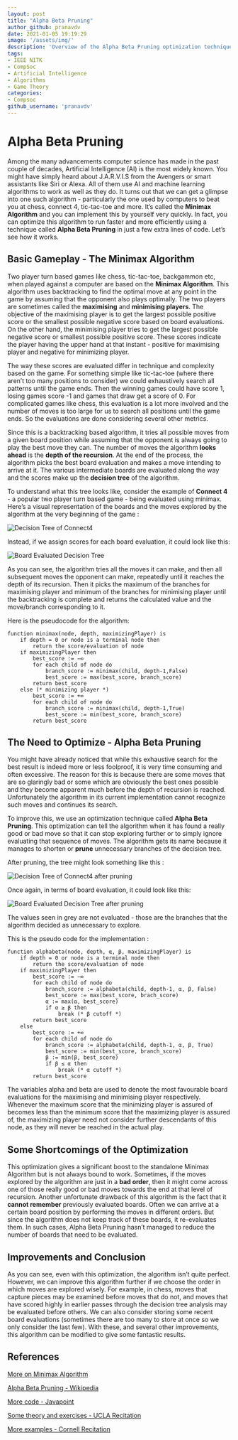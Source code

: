 ```yaml
---
layout: post
title: "Alpha Beta Pruning"
author_github: pranavdv
date: 2021-01-05 19:19:29
image: '/assets/img/'
description: 'Overview of the Alpha Beta Pruning optimization technique on regular Minimax'
tags:
- IEEE NITK
- CompSoc
- Artificial Intelligence
- Algorithms
- Game Theory
categories:
- Compsoc
github_username: 'pranavdv'
---
```

# Alpha Beta Pruning

Among the many advancements computer science has made in the past couple of decades, Artificial Intelligence (AI) is the most widely known. You might have simply heard about J.A.R.V.I.S from the Avengers or smart assistants like Siri or Alexa. All of them use AI and machine learning algorithms to work as well as they do. It turns out that we can get a glimpse into one such algorithm - particularly the one used by computers to beat you at chess, connect 4, tic-tac-toe and more. It’s called the **Minimax Algorithm** and you can implement this by yourself very quickly. In fact, you can optimize this algorithm to run faster and more efficiently using a technique called **Alpha Beta Pruning** in just a few extra lines of code. Let’s see how it works. 

## Basic Gameplay - The Minimax Algorithm
Two player turn based games like chess, tic-tac-toe, backgammon etc, when played against a computer are based on the **Minimax Algorithm**. This algorithm uses backtracking to find the optimal move at any point in the game by assuming that the opponent also plays optimally. The two players are sometimes called the **maximising** and **minimising players**. The objective of the maximising player is to get the largest possible positive score or the smallest possible negative score based on board evaluations. On the other hand, the minimising player tries to get the largest possible negative score or smallest possible positive score. These scores indicate the player having the upper hand at that instant - positive for maximising player and negative for minimizing player.

The way these scores are evaluated differ in technique and complexity based on the game. For something simple like tic-tac-toe (where there aren’t too many positions to consider) we could exhaustively search all patterns until the game ends. Then the winning games could have score 1, losing games score -1 and games that draw get a score of 0. For complicated games like chess, this evaluation is a lot more involved and the number of moves is too large for us to search all positions until the game ends. So the evaluations are done considering several other metrics.  

Since this is a backtracking based algorithm, it tries all possible moves from a given board position while assuming that the opponent is always going to play the best move they can. The number of moves the algorithm **looks ahead** is the **depth of the recursion**. At the end of the process, the algorithm picks the best board evaluation and makes a move intending to arrive at it. The various intermediate boards are evaluated along the way and the scores make up the **decision tree** of the algorithm.

To understand what this tree looks like, consider the example of **Connect 4** - a popular two player turn based game - being evaluated using minimax. Here’s a visual representation of the boards and the moves explored by the algorithm at the very beginning of the game :

![Decision Tree of Connect4](/assets/img/Alpha-Beta-Pruning/Connect4_Minimax.png) 

Instead, if we assign scores for each board evaluation, it could look like this:

![Board Evaluated Decision Tree](/assets/img/Alpha-Beta-Pruning/Decision_Tree.png) 


As you can see, the algorithm tries all the moves it can make, and then all subsequent moves the opponent can make, repeatedly until it reaches the depth of its recursion. Then it picks the maximum of the branches for maximising player and minimum of the branches for minimising player until the backtracking is complete and returns the calculated value and the move/branch corresponding to it.

Here is the pseudocode for the algorithm:
```
function minimax(node, depth, maximizingPlayer) is
    if depth = 0 or node is a terminal node then
        return the score/evaluation of node
    if maximizingPlayer then
        best_score := −∞
        for each child of node do
            branch_score := minimax(child, depth-1,False)
            best_score := max(best_score, branch_score)
        return best_score
    else (* minimizing player *)
        best_score := +∞
        for each child of node do
            branch_score := minimax(child, depth-1,True)
            best_score := min(best_score, branch_score)
        return best_score
```


## The Need to Optimize - Alpha Beta Pruning
You might have already noticed that while this exhaustive search for the best result is indeed more or less foolproof, it is very time consuming and often excessive. The reason for this is because there are some moves that are so glaringly bad or some which are obviously the best ones possible and they become apparent much before the depth of recursion is reached. Unfortunately the algorithm in its current implementation cannot recognize such moves and continues its search.

To improve this, we use an optimization technique called **Alpha Beta Pruning**. This optimization can tell the algorithm when it has found a really good or bad move so that it can stop exploring further or to simply ignore evaluating that sequence of moves. The algorithm gets its name because it manages to shorten or **prune** unnecessary branches of the decision tree. 

After pruning, the tree might look something like this :

![Decision Tree of Connect4 after pruning](/assets/img/Alpha-Beta-Pruning/Connect4_Pruned.png) 


Once again, in terms of board evaluation, it could look like this:

![Board Evaluated Decision Tree after pruning](/assets/img/Alpha-Beta-Pruning/Pruned_tree.png) 

The values seen in grey are not evaluated - those are the branches that the algorithm decided as unnecessary to explore. 

This is the pseudo code for the implementation :
```
function alphabeta(node, depth, α, β, maximizingPlayer) is
    if depth = 0 or node is a terminal node then
        return the score/evaluation of node
    if maximizingPlayer then
        best_score := −∞
        for each child of node do
            branch_score := alphabeta(child, depth-1, α, β, False)
            best_score := max(best_score, brach_score)
            α := max(α, best_score)
            if α ≥ β then
                break (* β cutoff *)
        return best_score
    else
        best_score := +∞
        for each child of node do
            branch_score := alphabeta(child, depth-1, α, β, True)
            best_score := min(best_score, branch_score)
            β := min(β, best_score)
            if β ≤ α then
                break (* α cutoff *)
        return best_score
```

The variables alpha and beta are used to denote the most favourable board evaluations for the maximising and minimising player respectively. Whenever the maximum score that the minimizing player is assured of becomes less than the minimum score that the maximizing player is assured of, the maximizing player need not consider further descendants of this node, as they will never be reached in the actual play.

## Some Shortcomings of the Optimization
This optimization gives a significant boost to the standalone Minimax Algorithm but is not always bound to work. Sometimes, if the moves explored by the algorithm are just in a **bad order**, then it might come across one of those really good or bad moves towards the end at that level of recursion. Another unfortunate drawback of this algorithm is the fact that it **cannot remember** previously evaluated boards. Often we can arrive at a certain board position by performing the moves in different orders. But since the algorithm does not keep track of these boards, it re-evaluates them. In such cases, Alpha Beta Pruning hasn’t managed to reduce the number of boards that need to be evaluated. 

## Improvements and Conclusion
As you can see, even with this optimization, the algorithm isn’t quite perfect. However, we can improve this algorithm further if we choose the order in which moves are explored wisely. For example, in chess, moves that capture pieces may be examined before moves that do not, and moves that have scored highly in earlier passes through the decision tree analysis may be evaluated before others. We can also consider storing some recent board evaluations (sometimes there are too many to store at once so we only consider the last few). With these, and several other improvements, this algorithm can be modified to give some fantastic results. 

## References
[More on Minimax Algorithm](https://ieee.nitk.ac.in/blog/minimax-algorithm/)

[Alpha Beta Pruning - Wikipedia](https://en.wikipedia.org/wiki/Alpha%E2%80%93beta_pruning)

[More code - Javapoint](https://www.javatpoint.com/ai-alpha-beta-pruning)

[Some theory and exercises - UCLA Recitation](http://web.cs.ucla.edu/~rosen/161/notes/alphabeta.html)

[More examples - Cornell Recitation](https://www.cs.cornell.edu/courses/cs312/2002sp/lectures/rec21.htm)